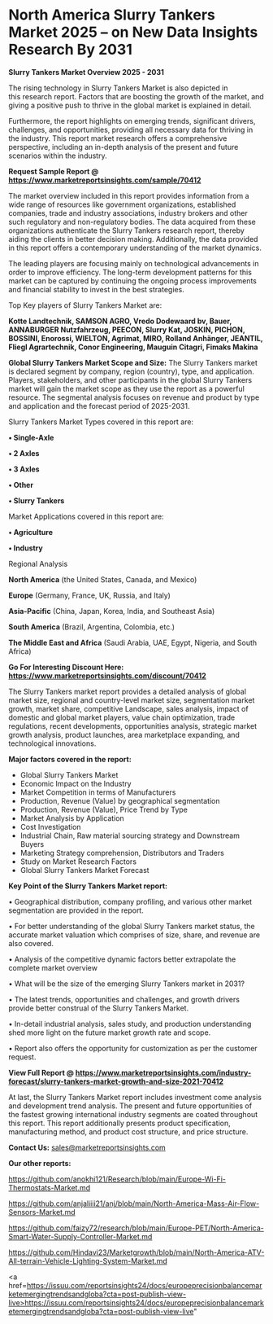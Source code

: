  # North America Slurry Tankers Market 2025 – on New Data Insights Research By 2031

<Strong> Slurry Tankers Market Overview 2025 - 2031</strong>

The rising technology in Slurry Tankers Market is also depicted in this research report. Factors that are boosting the growth of the market, and giving a positive push to thrive in the global market is explained in detail.

Furthermore, the report highlights on emerging trends, significant drivers, challenges, and opportunities, providing all necessary data for thriving in the industry. This report market research offers a comprehensive perspective, including an in-depth analysis of the present and future scenarios within the industry.

<strong>Request Sample Report @ <a href=https://www.marketreportsinsights.com/sample/70412>https://www.marketreportsinsights.com/sample/70412</a></strong>

The market overview included in this report provides information from a wide range of resources like government organizations, established companies, trade and industry associations, industry brokers and other such regulatory and non-regulatory bodies. The data acquired from these organizations authenticate the Slurry Tankers research report, thereby aiding the clients in better decision making. Additionally, the data provided in this report offers a contemporary understanding of the market dynamics.

The leading players are focusing mainly on technological advancements in order to improve efficiency. The long-term development patterns for this market can be captured by continuing the ongoing process improvements and financial stability to invest in the best strategies.

Top Key players of Slurry Tankers Market are:

<strong>Kotte Landtechnik, SAMSON AGRO, Vredo Dodewaard bv, Bauer, ANNABURGER Nutzfahrzeug, PEECON, Slurry Kat, JOSKIN, PICHON, BOSSINI, Enorossi, WIELTON, Agrimat, MIRO, Rolland Anhänger, JEANTIL, Fliegl Agrartechnik, Conor Engineering, Mauguin Citagri, Fimaks Makina</strong>

<strong><b>Global Slurry Tankers Market Scope and Size:</b></strong>
The Slurry Tankers market is declared segment by company, region (country), type, and application. Players, stakeholders, and other participants in the global Slurry Tankers market will gain the market scope as they use the report as a powerful resource. The segmental analysis focuses on revenue and product by type and application and the forecast period of 2025-2031.

Slurry Tankers Market Types covered in this report are:

<strong>• Single-Axle

• 2 Axles

• 3 Axles

• Other

• Slurry Tankers</strong>

Market Applications covered in this report are:

<strong>• Agriculture

• Industry</strong> 

Regional Analysis

<strong>North America</strong> (the United States, Canada, and Mexico)

<strong>Europe</strong> (Germany, France, UK, Russia, and Italy)

<strong>Asia-Pacific</strong> (China, Japan, Korea, India, and Southeast Asia)

<strong>South America</strong> (Brazil, Argentina, Colombia, etc.)

<strong>The Middle East and Africa</strong> (Saudi Arabia, UAE, Egypt, Nigeria, and South Africa)

<strong>Go For Interesting Discount Here: <a href=https://www.marketreportsinsights.com/discount/70412>https://www.marketreportsinsights.com/discount/70412</a></strong>

The Slurry Tankers market report provides a detailed analysis of global market size, regional and country-level market size, segmentation market growth, market share, competitive Landscape, sales analysis, impact of domestic and global market players, value chain optimization, trade regulations, recent developments, opportunities analysis, strategic market growth analysis, product launches, area marketplace expanding, and technological innovations.

<strong><b>Major factors covered in the report:</b></strong>
<ul>
  <li>Global Slurry Tankers Market </li>
  <li>Economic Impact on the Industry</li>
  <li>Market Competition in terms of Manufacturers</li>
  <li>Production, Revenue (Value) by geographical segmentation</li>
  <li>Production, Revenue (Value), Price Trend by Type</li>
  <li>Market Analysis by Application</li>
  <li>Cost Investigation</li>
  <li>Industrial Chain, Raw material sourcing strategy and Downstream Buyers</li>
  <li>Marketing Strategy comprehension, Distributors and Traders</li>
  <li>Study on Market Research Factors</li>
  <li>Global Slurry Tankers Market Forecast</li>
</ul>

<strong><b>Key Point of the Slurry Tankers Market report:</b></strong>

• Geographical distribution, company profiling, and various other market segmentation are provided in the report.

• For better understanding of the global Slurry Tankers market status, the accurate market valuation which comprises of size, share, and revenue are also covered.

• Analysis of the competitive dynamic factors better extrapolate the complete market overview

• What will be the size of the emerging Slurry Tankers market in 2031?

• The latest trends, opportunities and challenges, and growth drivers provide better construal of the Slurry Tankers Market.

• In-detail industrial analysis, sales study, and production understanding shed more light on the future market growth rate and scope.

• Report also offers the opportunity for customization as per the customer request.

<strong><b>View Full Report @ <a href=https://www.marketreportsinsights.com/industry-forecast/slurry-tankers-market-growth-and-size-2021-70412>https://www.marketreportsinsights.com/industry-forecast/slurry-tankers-market-growth-and-size-2021-70412</a></b></strong>


At last, the Slurry Tankers Market report includes investment come analysis and development trend analysis. The present and future opportunities of the fastest growing international industry segments are coated throughout this report. This report additionally presents product specification, manufacturing method, and product cost structure, and price structure.

<strong>Contact Us:</strong>
sales@marketreportsinsights.com

<strong>Our other reports:</strong>

<a href=https://github.com/anokhi121/Research/blob/main/Europe-Wi-Fi-Thermostats-Market.md>https://github.com/anokhi121/Research/blob/main/Europe-Wi-Fi-Thermostats-Market.md</a>

<a href=https://github.com/anjaliiii21/anj/blob/main/North-America-Mass-Air-Flow-Sensors-Market.md>https://github.com/anjaliiii21/anj/blob/main/North-America-Mass-Air-Flow-Sensors-Market.md</a>

<a href=https://github.com/faizy72/research/blob/main/Europe-PET/North-America-Smart-Water-Supply-Controller-Market.md>https://github.com/faizy72/research/blob/main/Europe-PET/North-America-Smart-Water-Supply-Controller-Market.md</a>

<a href=https://github.com/Hindavi23/Marketgrowth/blob/main/North-America-ATV-All-terrain-Vehicle-Lighting-System-Market.md>https://github.com/Hindavi23/Marketgrowth/blob/main/North-America-ATV-All-terrain-Vehicle-Lighting-System-Market.md</a>

<a href=https://issuu.com/reportsinsights24/docs/europeprecisionbalancemarketemergingtrendsandgloba?cta=post-publish-view-live>https://issuu.com/reportsinsights24/docs/europeprecisionbalancemarketemergingtrendsandgloba?cta=post-publish-view-live</a>"
